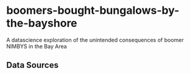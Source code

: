 # boomers-bought-bungalows-by-the-bayshore
A datascience exploration of the unintended consequences of boomer NIMBYS in the Bay Area


## Data Sources

